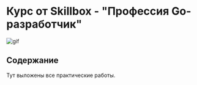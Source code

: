 # Курс от Skillbox - "Профессия Go-разработчик"

![gif](https://github.com/TerreDHermes/TerreDHermes/blob/main/assets/skillbox.gif)

## Содержание
Тут выложены все практические работы.
